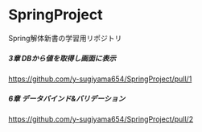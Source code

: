 # SpringProject
Spring解体新書の学習用リポジトリ

##### 3章 DBから値を取得し画面に表示
https://github.com/y-sugiyama654/SpringProject/pull/1

##### 6章 データバインド&バリデーション
https://github.com/y-sugiyama654/SpringProject/pull/2
